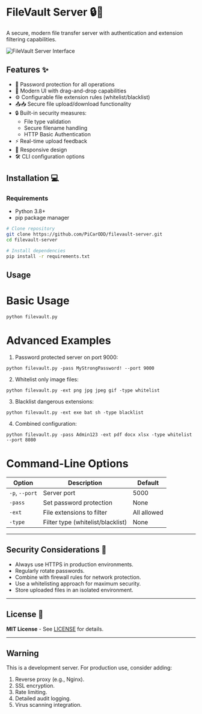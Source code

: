 # FileVault Server 🔒📁

A secure, modern file transfer server with authentication and extension filtering capabilities.

![FileVault Server Interface](https://via.placeholder.com/800x400.png?text=FileVault+Server+Interface+Preview)

## Features ✨
- 🔑 Password protection for all operations
- 🎨 Modern UI with drag-and-drop capabilities
- ⚙️ Configurable file extension rules (whitelist/blacklist)
- 📤📥 Secure file upload/download functionality
- 🔒 Built-in security measures:
  - File type validation
  - Secure filename handling
  - HTTP Basic Authentication
- ⚡️ Real-time upload feedback
- 📱 Responsive design
- 🛠️ CLI configuration options

## Installation 💻

### Requirements
- Python 3.8+
- pip package manager

```bash
# Clone repository
git clone https://github.com/PiCarODD/filevault-server.git
cd filevault-server

# Install dependencies
pip install -r requirements.txt
```

## Usage
# Basic Usage
```python filevault.py```

# Advanced Examples
1. Password protected server on port 9000:

```python filevault.py -pass MyStrongPassword! --port 9000```

2. Whitelist only image files:

```python filevault.py -ext png jpg jpeg gif -type whitelist```

3. Blacklist dangerous extensions:

```python filevault.py -ext exe bat sh -type blacklist```

4. Combined configuration:

```python filevault.py -pass Admin123 -ext pdf docx xlsx -type whitelist --port 8080```

# Command-Line Options

| Option        | Description                    | Default |
|---------------|--------------------------------|---------|
| `-p`, `--port` | Server port                   | 5000    |
| `-pass`       | Set password protection        | None    |
| `-ext`        | File extensions to filter      | All allowed |
| `-type`       | Filter type (whitelist/blacklist) | None |

---

## Security Considerations 🔐

- Always use HTTPS in production environments.
- Regularly rotate passwords.
- Combine with firewall rules for network protection.
- Use a whitelisting approach for maximum security.
- Store uploaded files in an isolated environment.

---

## License 📄

**MIT License** - See [LICENSE](LICENSE) for details.

---

## Warning

This is a development server. For production use, consider adding:

1. Reverse proxy (e.g., Nginx).
2. SSL encryption.
3. Rate limiting.
4. Detailed audit logging.
5. Virus scanning integration.



